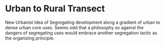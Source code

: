 # Urban to Rural Transect 

New Urbanist Idea of Segregating development along a gradient of urban to dense urban core uses. Seems odd that a philosophy so against the dangers of segregating uses would embrace another segregation tactic as the organizing principle. 

